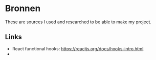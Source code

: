 # Bronnen

These are sources I used and researched to be able to make my project.

## Links
* React functional hooks: https://reactjs.org/docs/hooks-intro.html
* 